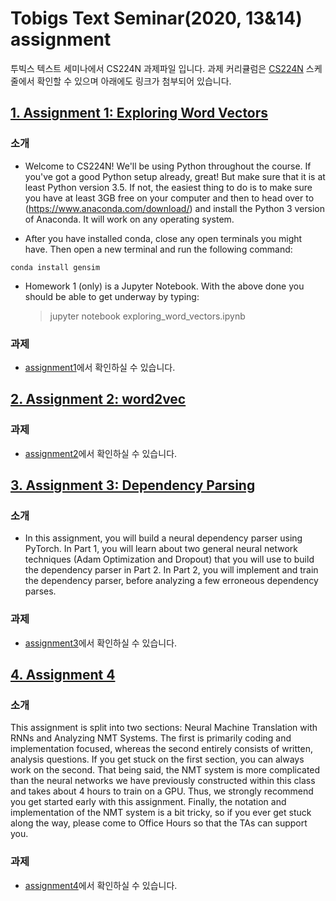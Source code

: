 # Tobigs Text Seminar(2020, 13&14) assignment
투빅스 텍스트 세미나에서 CS224N 과제파일 입니다. 과제 커리큘럼은 [CS224N](https://web.stanford.edu/class/archive/cs/cs224n/cs224n.1194/index.html#schedule) 스케줄에서 확인할 수 있으며 아래에도 링크가 첨부되어 있습니다.

## [1. Assignment 1: Exploring Word Vectors](https://web.stanford.edu/class/archive/cs/cs224n/cs224n.1194/assignments/a1_preview/exploring_word_vectors.html)
### 소개
- Welcome to CS224N! We'll be using Python throughout the course. If you've got a good Python setup already, great! But make sure that it is at least Python version 3.5. If not, the easiest thing to do is to make sure you have at least 3GB free on your computer and then to head over to (https://www.anaconda.com/download/) and install the Python 3 version of Anaconda. It will work on any operating system. 

- After you have installed conda, close any open terminals you might have. Then open a new terminal and run the following command:

```
conda install gensim
```
- Homework 1 (only) is a Jupyter Notebook. With the above done you should be able to get underway by typing:

  > jupyter notebook exploring_word_vectors.ipynb
  
### 과제
- [assignment1](https://github.com/Tobigs-team/Text-Seminar/tree/master/assignment/assignment1)에서 확인하실 수 있습니다.

## [2. Assignment 2: word2vec](https://web.stanford.edu/class/archive/cs/cs224n/cs224n.1194/assignments/a2.pdf)
### 과제
- [assignment2](https://github.com/Tobigs-team/Text-Seminar/tree/master/assignment/assignment2)에서 확인하실 수 있습니다.

## [3. Assignment 3: Dependency Parsing](https://web.stanford.edu/class/archive/cs/cs224n/cs224n.1194/assignments/a3.pdf)
### 소개
- In this assignment, you will build a neural dependency parser using PyTorch. In Part 1, you will learn
about two general neural network techniques (Adam Optimization and Dropout) that you will use to build
the dependency parser in Part 2. In Part 2, you will implement and train the dependency parser, before
analyzing a few erroneous dependency parses.

### 과제
- [assignment3](https://github.com/Tobigs-team/Text-Seminar/tree/master/assignment/assignment3)에서 확인하실 수 있습니다.


## [4. Assignment 4](https://web.stanford.edu/class/archive/cs/cs224n/cs224n.1194/assignments/a4.pdf)
### 소개
This assignment is split into two sections: Neural Machine Translation with RNNs and Analyzing NMT
Systems. The first is primarily coding and implementation focused, whereas the second entirely consists
of written, analysis questions. If you get stuck on the first section, you can always work on the second.
That being said, the NMT system is more complicated than the neural networks we have previously constructed within this class and takes about 4 hours to train on a GPU. Thus, we strongly recommend you
get started early with this assignment. Finally, the notation and implementation of the NMT system is a
bit tricky, so if you ever get stuck along the way, please come to Office Hours so that the TAs can support you.

### 과제
- [assignment4](https://github.com/Tobigs-team/Text-Seminar/tree/master/assignment/assignment4)에서 확인하실 수 있습니다.
